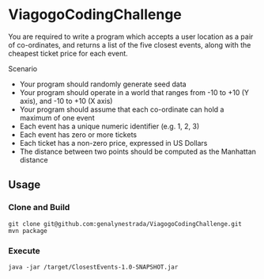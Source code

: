 # ViagogoCodingChallenge
You are required to write a program which accepts a user location as a pair of co-ordinates, and returns a list of the five closest events, along with the cheapest ticket price for each event.

Scenario
- Your program should randomly generate seed data
- Your program should operate in a world that ranges from -10 to +10 (Y axis), and -10 to +10 (X axis)
- Your program should assume that each co-ordinate can hold a maximum of one event
- Each event has a unique numeric identifier (e.g. 1, 2, 3)
- Each event has zero or more tickets
- Each ticket has a non-zero price, expressed in US Dollars
- The distance between two points should be computed as the Manhattan distance

## Usage

### Clone and Build

    git clone git@github.com:genalynestrada/ViagogoCodingChallenge.git
    mvn package    

### Execute

    java -jar /target/ClosestEvents-1.0-SNAPSHOT.jar
